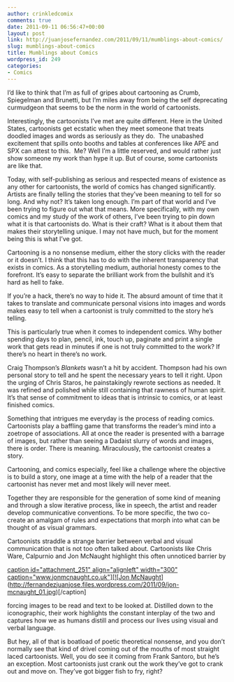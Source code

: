 ```yaml
---
author: crinkledcomix
comments: true
date: 2011-09-11 06:56:47+00:00
layout: post
link: http://juanjosefernandez.com/2011/09/11/mumblings-about-comics/
slug: mumblings-about-comics
title: Mumblings about Comics
wordpress_id: 249
categories:
- Comics
---
```


I’d like to think that I’m as full of gripes about cartooning as Crumb, Spiegelman and Brunetti, but I’m miles away from being the self deprecating curmudgeon that seems to be the norm in the world of cartoonists.

Interestingly, the cartoonists I’ve met are quite different. Here in the United States, cartoonists get ecstatic when they meet someone that treats doodled images and words as seriously as they do.  The unabashed excitement that spills onto booths and tables at conferences like APE and SPX can attest to this.  Me? Well I’m a little reserved, and would rather just show someone my work than hype it up. But of course, some cartoonists are like that.<!-- more -->

Today, with self-publishing as serious and respected means of existence as any other for cartoonists, the world of comics has changed significantly. Artists are finally telling the stories that they’ve been meaning to tell for so long. And why not? It’s taken long enough. I’m part of that world and I’ve been trying to figure out what that means. More specifically, with my own comics and my study of the work of others, I’ve been trying to pin down what it is that cartoonists do. What is their craft? What is it about them that makes their storytelling unique. I may not have much, but for the moment being this is what I’ve got.

Cartooning is a no nonsense medium, either the story clicks with the reader or it doesn’t. I think that this has to do with the inherent transparency that exists in comics. As a storytelling medium, authorial honesty comes to the forefront. It’s easy to separate the brilliant work from the bullshit and it’s hard as hell to fake.

If you’re a hack, there’s no way to hide it. The absurd amount of time that it takes to translate and communicate personal visions into images and words makes easy to tell when a cartoonist is truly committed to the story he’s telling.

This is particularly true when it comes to independent comics. Why bother spending days to plan, pencil, ink, touch up, paginate and print a single work that gets read in minutes if one is not truly committed to the work? If there’s no heart in there’s no work.

Craig Thompson’s _Blankets_ wasn’t a hit by accident. Thompson had his own personal story to tell and he spent the necessary years to tell it right. Upon the urging of Chris Staros, he painstakingly rewrote sections as needed. It was refined and polished while still containing that rawness of human spirit.  It’s that sense of commitment to ideas that is intrinsic to comics, or at least finished comics.

Something that intrigues me everyday is the process of reading comics. Cartoonists play a baffling game that transforms the reader’s mind into a zoetrope of associations. All at once the reader is presented with a barrage of images, but rather than seeing a Dadaist slurry of words and images, there is order. There is meaning. Miraculously, the cartoonist creates a story.

Cartooning, and comics especially, feel like a challenge where the objective is to build a story, one image at a time with the help of a reader that the cartoonist has never met and most likely will never meet.

Together they are responsible for the generation of some kind of meaning and through a slow iterative process, like in speech, the artist and reader develop communicative conventions. To be more specific, the two co-create an amalgam of rules and expectations that morph into what can be thought of as visual grammars.

Cartoonists straddle a strange barrier between verbal and visual communication that is not too often talked about. Cartoonists like Chris Ware, Calpurnio and Jon McNaught highlight this often unnoticed barrier by

[caption id="attachment_251" align="alignleft" width="300" caption="www.jonmcnaught.co.uk"][![Jon McNaught](http://fernandezjuanjose.files.wordpress.com/2011/09/jon-mcnaught_01.jpg?w=300)](http://fernandezjuanjose.files.wordpress.com/2011/09/jon-mcnaught_01.jpg)[/caption]

forcing images to be read and text to be looked at. Distilled down to the iconographic, their work highlights the constant interplay of the two and captures how we as humans distill and process our lives using visual and verbal language.

But hey, all of that is boatload of poetic theoretical nonsense, and you don’t normally see that kind of drivel coming out of the mouths of most straight laced cartoonists. Well, you do see it coming from Frank Santoro, but he’s an exception. Most cartoonists just crank out the work they’ve got to crank out and move on. They’ve got bigger fish to fry, right?

